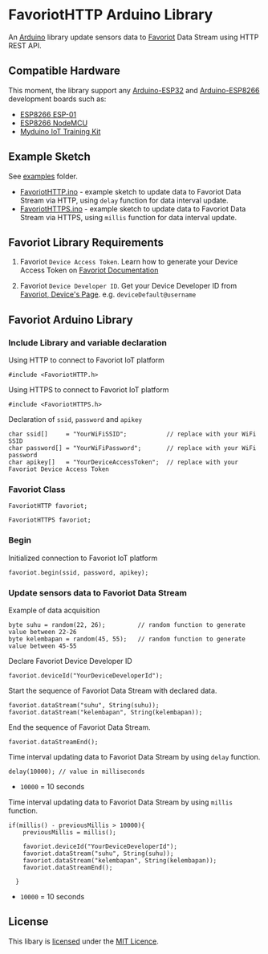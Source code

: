 # FavoriotHTTP Arduino Library

An [Arduino](https://arduino.cc/) library update sensors data to [Favoriot](https://platform.favoriot.com/v2/signup/FAVO7245IFBK) Data Stream using HTTP REST API.

## Compatible Hardware

This moment, the library support any [Arduino-ESP32](https://github.com/espressif/arduino-esp32) and [Arduino-ESP8266](https://github.com/esp8266/Arduino) development boards such as:
* [ESP8266 ESP-01](https://www.myduino.com/index.php?route=product/product&product_id=712)
* [ESP8266 NodeMCU](https://www.myduino.com/index.php?route=product/product&product_id=920)
* [Myduino IoT Training Kit](https://www.myduino.com/index.php?route=product/product&product_id=1004)

## Example Sketch

See [examples](examples) folder.
* [FavoriotHTTP.ino](examples/FavoriotHTTP/FavoriotHTTP.ino) - example sketch to update data to Favoriot Data Stream via HTTP, using `delay` function for data interval update.
* [FavoriotHTTPS.ino](examples/FavoriotHTTPS/FavoriotHTTPS.ino) - example sketch to update data to Favoriot Data Stream via HTTPS, using `millis` function for data interval update.

## Favoriot Library Requirements

1. Favoriot `Device Access Token`. Learn how to generate your Device Access Token on [Favoriot Documentation](https://platform.favoriot.com/tutorial/v2/#device-access-token)

2. Favoriot `Device Developer ID`. Get your Device Developer ID from [Favoriot, Device's Page](https://platform.favoriot.com/v2/iot/devices). e.g. `deviceDefault@username`

## Favoriot Arduino Library

### Include Library and variable declaration

Using HTTP to connect to Favoriot IoT platform

```arduino
#include <FavoriotHTTP.h>
```

Using HTTPS to connect to Favoriot IoT platform

```arduino
#include <FavoriotHTTPS.h>
```

Declaration of `ssid`, `password` and `apikey`

```arduino
char ssid[]     = "YourWiFiSSID";           // replace with your WiFi SSID
char password[] = "YourWiFiPassword";       // replace with your WiFi password
char apikey[]   = "YourDeviceAccessToken";  // replace with your Favoriot Device Access Token
```
### Favoriot Class

```arduino
FavoriotHTTP favoriot;
```

```arduino
FavoriotHTTPS favoriot;
```

### Begin

Initialized connection to Favoriot IoT platform

```arduino
favoriot.begin(ssid, password, apikey); 
```

### Update sensors data to Favoriot Data Stream

Example of data acquisition

```arduino
byte suhu = random(22, 26);         // random function to generate value between 22-26
byte kelembapan = random(45, 55);   // random function to generate value between 45-55
```

Declare Favoriot Device Developer ID

```arduino
favoriot.deviceId("YourDeviceDeveloperId");
```
Start the sequence of Favoriot Data Stream with declared data. 

```arduino
favoriot.dataStream("suhu", String(suhu));
favoriot.dataStream("kelembapan", String(kelembapan));
```

End the sequence of Favoriot Data Stream.

```arduino
favoriot.dataStreamEnd();
```
Time interval updating data to Favoriot Data Stream by using `delay` function.
```arduino
delay(10000); // value in milliseconds
```
* `10000` = 10 seconds

Time interval updating data to Favoriot Data Stream by using `millis` function.
```arduino
if(millis() - previousMillis > 10000){
    previousMillis = millis();

    favoriot.deviceId("YourDeviceDeveloperId");
    favoriot.dataStream("suhu", String(suhu));
    favoriot.dataStream("kelembapan", String(kelembapan));
    favoriot.dataStreamEnd();

  }
```
* `10000` = 10 seconds

## License

This libary is [licensed](LICENSE) under the [MIT Licence](https://en.wikipedia.org/wiki/MIT_License).
